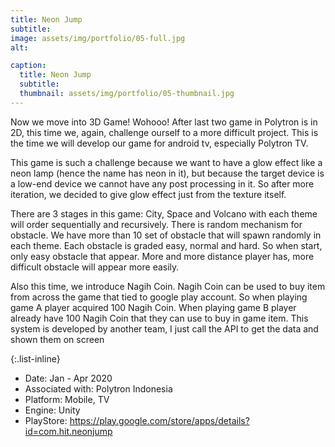 ```yaml
---
title: Neon Jump
subtitle: 
image: assets/img/portfolio/05-full.jpg
alt: 

caption:
  title: Neon Jump
  subtitle: 
  thumbnail: assets/img/portfolio/05-thumbnail.jpg
---
```


Now we move into 3D Game! Wohooo! After last two game in Polytron is in 2D, this time we, again, challenge ourself to a more difficult project. This is the time we will develop our game for android tv, especially Polytron TV. 

This game is such a challenge because we want to have a glow effect like a neon lamp (hence the name has neon in it), but because the target device is a low-end device we cannot have any post processing in it. So after more iteration, we decided to give glow effect just from the texture itself. 

There are 3 stages in this game: City, Space and Volcano with each theme will order sequentially and recursively. There is random mechanism for obstacle. We have more than 10 set of obstacle that will spawn randomly in each theme. Each obstacle is graded easy, normal and hard. So when start, only easy obstacle that appear. More and more distance player has, more difficult obstacle will appear more easily.

Also this time, we introduce Nagih Coin. Nagih Coin can be used to buy item from across the game that tied to google play account. So when playing game A player acquired 100 Nagih Coin. When playing game B player already have 100 Nagih Coin that they can use to buy in game item. This system is developed by another team, I just call the API to get the data and shown them on screen


{:.list-inline}

- Date: Jan - Apr 2020
- Associated with: Polytron Indonesia
- Platform: Mobile, TV
- Engine: Unity
- PlayStore: https://play.google.com/store/apps/details?id=com.hit.neonjump
